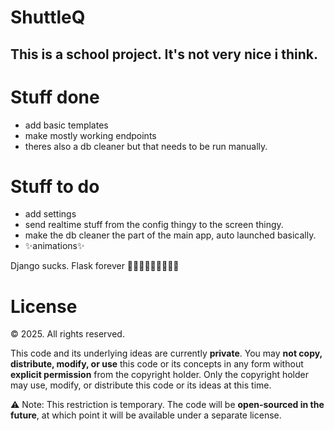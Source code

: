 ﻿# ShuttleQ
## This is a school project. It's not very nice i think.

# Stuff done
* add basic templates
* make mostly working endpoints
* theres also a db cleaner but that needs to be run manually.

# Stuff to do
* add settings
* send realtime stuff from the config thingy to the screen thingy.
* make the db cleaner the part of the main app, auto launched basically.
* ✨animations✨


Django sucks. Flask forever 🦅🦅🦅🇺🇸🇺🇸🇺🇸

# License

© 2025. All rights reserved.

This code and its underlying ideas are currently **private**. You may **not copy, distribute, modify, or use** this code or its concepts in any form without **explicit permission** from the copyright holder. Only the copyright holder may use, modify, or distribute this code or its ideas at this time. 

⚠️ Note: This restriction is temporary. The code will be **open-sourced in the future**, at which point it will be available under a separate license.
